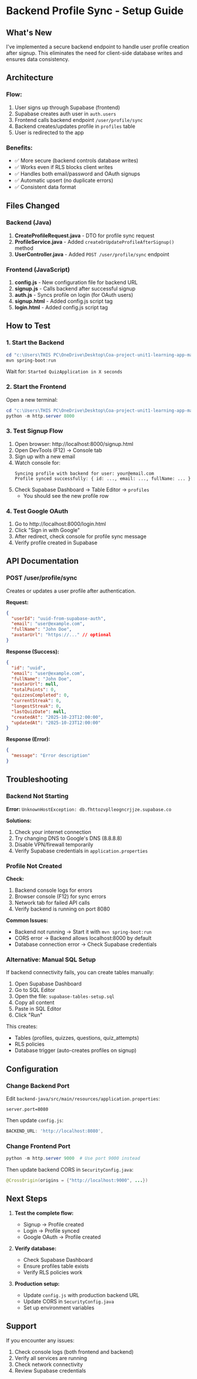 # Backend Profile Sync - Setup Guide

## What's New

I've implemented a secure backend endpoint to handle user profile creation after signup. This eliminates the need for client-side database writes and ensures data consistency.

## Architecture

### Flow:
1. User signs up through Supabase (frontend)
2. Supabase creates auth user in `auth.users`
3. Frontend calls backend endpoint `/user/profile/sync`
4. Backend creates/updates profile in `profiles` table
5. User is redirected to the app

### Benefits:
- ✅ More secure (backend controls database writes)
- ✅ Works even if RLS blocks client writes
- ✅ Handles both email/password and OAuth signups
- ✅ Automatic upsert (no duplicate errors)
- ✅ Consistent data format

## Files Changed

### Backend (Java)
1. **CreateProfileRequest.java** - DTO for profile sync request
2. **ProfileService.java** - Added `createOrUpdateProfileAfterSignup()` method
3. **UserController.java** - Added `POST /user/profile/sync` endpoint

### Frontend (JavaScript)
1. **config.js** - New configuration file for backend URL
2. **signup.js** - Calls backend after successful signup
3. **auth.js** - Syncs profile on login (for OAuth users)
4. **signup.html** - Added config.js script tag
5. **login.html** - Added config.js script tag

## How to Test

### 1. Start the Backend

```powershell
cd "c:\Users\THIS PC\OneDrive\Desktop\Coa-project-unit1-learning-app-main\backend-java"
mvn spring-boot:run
```

Wait for: `Started QuizApplication in X seconds`

### 2. Start the Frontend

Open a new terminal:

```powershell
cd "c:\Users\THIS PC\OneDrive\Desktop\Coa-project-unit1-learning-app-main"
python -m http.server 8000
```

### 3. Test Signup Flow

1. Open browser: http://localhost:8000/signup.html
2. Open DevTools (F12) → Console tab
3. Sign up with a new email
4. Watch console for:
   ```
   Syncing profile with backend for user: your@email.com
   Profile synced successfully: { id: ..., email: ..., fullName: ... }
   ```
5. Check Supabase Dashboard → Table Editor → `profiles`
   - You should see the new profile row

### 4. Test Google OAuth

1. Go to http://localhost:8000/login.html
2. Click "Sign in with Google"
3. After redirect, check console for profile sync message
4. Verify profile created in Supabase

## API Documentation

### POST /user/profile/sync

Creates or updates a user profile after authentication.

**Request:**
```json
{
  "userId": "uuid-from-supabase-auth",
  "email": "user@example.com",
  "fullName": "John Doe",
  "avatarUrl": "https://..." // optional
}
```

**Response (Success):**
```json
{
  "id": "uuid",
  "email": "user@example.com",
  "fullName": "John Doe",
  "avatarUrl": null,
  "totalPoints": 0,
  "quizzesCompleted": 0,
  "currentStreak": 0,
  "longestStreak": 0,
  "lastQuizDate": null,
  "createdAt": "2025-10-23T12:00:00",
  "updatedAt": "2025-10-23T12:00:00"
}
```

**Response (Error):**
```json
{
  "message": "Error description"
}
```

## Troubleshooting

### Backend Not Starting

**Error:** `UnknownHostException: db.fhttozvplleogncrjjze.supabase.co`

**Solutions:**
1. Check your internet connection
2. Try changing DNS to Google's DNS (8.8.8.8)
3. Disable VPN/firewall temporarily
4. Verify Supabase credentials in `application.properties`

### Profile Not Created

**Check:**
1. Backend console logs for errors
2. Browser console (F12) for sync errors
3. Network tab for failed API calls
4. Verify backend is running on port 8080

**Common Issues:**
- Backend not running → Start it with `mvn spring-boot:run`
- CORS error → Backend allows localhost:8000 by default
- Database connection error → Check Supabase credentials

### Alternative: Manual SQL Setup

If backend connectivity fails, you can create tables manually:

1. Open Supabase Dashboard
2. Go to SQL Editor
3. Open the file: `supabase-tables-setup.sql`
4. Copy all content
5. Paste in SQL Editor
6. Click "Run"

This creates:
- Tables (profiles, quizzes, questions, quiz_attempts)
- RLS policies
- Database trigger (auto-creates profiles on signup)

## Configuration

### Change Backend Port

Edit `backend-java/src/main/resources/application.properties`:
```properties
server.port=8080
```

Then update `config.js`:
```javascript
BACKEND_URL: 'http://localhost:8080',
```

### Change Frontend Port

```powershell
python -m http.server 9000  # Use port 9000 instead
```

Then update backend CORS in `SecurityConfig.java`:
```java
@CrossOrigin(origins = {"http://localhost:9000", ...})
```

## Next Steps

1. **Test the complete flow:**
   - Signup → Profile created
   - Login → Profile synced
   - Google OAuth → Profile created

2. **Verify database:**
   - Check Supabase Dashboard
   - Ensure profiles table exists
   - Verify RLS policies work

3. **Production setup:**
   - Update `config.js` with production backend URL
   - Update CORS in `SecurityConfig.java`
   - Set up environment variables

## Support

If you encounter any issues:
1. Check console logs (both frontend and backend)
2. Verify all services are running
3. Check network connectivity
4. Review Supabase credentials
